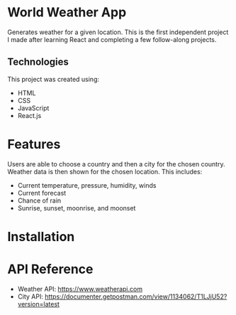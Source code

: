 # World Weather App
Generates weather for a given location. This is the first independent project I made after learning React and completing a few follow-along projects. 

## Technologies
This project was created using:
- HTML
- CSS
- JavaScript
- React.js

# Features
Users are able to choose a country and then a city for the chosen country. Weather data is then shown for the chosen location. This includes:
- Current temperature, pressure, humidity, winds
- Current forecast
- Chance of rain
- Sunrise, sunset, moonrise, and moonset

# Installation


# API Reference
- Weather API: https://www.weatherapi.com
- City API: https://documenter.getpostman.com/view/1134062/T1LJjU52?version=latest
